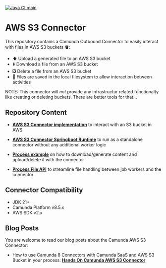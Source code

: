 [![Java CI main](https://github.com/NovatecConsulting/camunda-aws-s3-connector/actions/workflows/maven.yml/badge.svg?branch=main)](https://github.com/NovatecConsulting/camunda-aws-s3-connector/actions/workflows/maven.yml)

# AWS S3 Connector

This repository contains a Camunda Outbound Connector to easily interact with files in AWS S3 buckets 🪣:

- ⬆️ Upload a generated file to an AWS S3 bucket
- ⬇️ Download a file from an AWS S3 bucket
- ❎ Delete a file from an AWS S3 bucket
- 📁 Files are saved in the local filesystem to allow interaction between activities

NOTE: This connector will _not_ provide any infrastructur related functionalty like creating or deleting buckets. There are better tools for that...

## Repository Content

* **[AWS S3  Connector implementation](connector-aws-s3-libs/README.md)** to interact with an S3 bucket in AWS

* **[AWS S3 Connector Springboot Runtime](connector-aws-s3-standalone/README.md)** to run as a standalone connector 
without any additional worker logic

* **[Process example](connector-aws-s3-example/README.md)** on how to download/generate content and upload/delete it with the connector

* **[Process File API](connector-file-api/README.md)** to streamline file handling between job workers and the connector

## Connector Compatibility

- JDK 21+
- Camunda Platform v8.5.x
- AWS SDK v2.x

## Blog Posts
You are welcome to read our blog posts about the Camunda AWS S3 Connector:

- How to use Camunda 8 Connectors with Camunda SaaS and AWS S3 Bucket in your process: **[Hands On Camunda AWS S3 Connector](https://medium.com/@jannik_74984/hands-on-camunda-aws-s3-connector-cd6f5011740b)**
